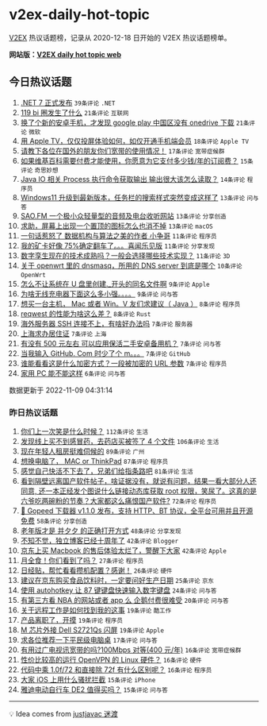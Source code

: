 # v2ex-daily-hot-topic

[V2EX](https://www.v2ex.com/) 热议话题榜，记录从 2020-12-18 日开始的 V2EX 热议话题榜单。

**网站版：[V2EX daily hot topic web](https://boojack.github.io/v2ex-daily-hot-topic-web/)**

## 今日热议话题

<!-- TODAY BEGIN -->

1. [.NET 7 正式发布](https://www.v2ex.com/t/893739) `39条评论` `.NET`
1. [119 bi 圈发生了什么](https://www.v2ex.com/t/893753) `21条评论` `互联网`
1. [换了个新的安卓手机，才发现 google play 中国区没有 onedrive 下载](https://www.v2ex.com/t/893738) `21条评论` `微软`
1. [用 Apple TV，仅仅投屏体验如何，如仅开通手机端会员](https://www.v2ex.com/t/893774) `18条评论` `Apple TV`
1. [请教下各位在国外的朋友你们宽带的使用情况！](https://www.v2ex.com/t/893786) `17条评论` `宽带症候群`
1. [如果维基百科需要付费才能使用，你愿意为它支付多少钱/年的订阅费？](https://www.v2ex.com/t/893761) `15条评论` `奇思妙想`
1. [Java IO 相关 Process 执行命令获取输出 输出很大该怎么读取？](https://www.v2ex.com/t/893762) `14条评论` `程序员`
1. [Windows11 升级到最新版本，任务栏的搜索样式突然变成这样了](https://www.v2ex.com/t/893782) `13条评论` `问与答`
1. [SAO.FM 一个极小众轻量型的音频及电台收听网站](https://www.v2ex.com/t/893779) `13条评论` `分享创造`
1. [求助，屏幕上出现一个置顶的图标怎么也消不掉](https://www.v2ex.com/t/893760) `13条评论` `macOS`
1. [一句话惹怒了 数据机构与算法之美的作者 小争哥](https://www.v2ex.com/t/893803) `11条评论` `程序员`
1. [我的矿卡好像 75%确定翻车了。。。喜闻乐见版](https://www.v2ex.com/t/893770) `11条评论` `分享发现`
1. [数字孪生现在的技术成熟吗？一般会选择哪些技术实现？](https://www.v2ex.com/t/893763) `11条评论` `3D`
1. [关于 openwrt 里的 dnsmasq，所用的 DNS server 到底是哪个](https://www.v2ex.com/t/893785) `10条评论` `OpenWrt`
1. [怎么不让系统在 U 盘里创建._开头的同名文件啊](https://www.v2ex.com/t/893755) `9条评论` `Apple`
1. [为啥无线充电器下面这么多小强。。。。](https://www.v2ex.com/t/893752) `9条评论` `问与答`
1. [想买一台主机， Mac 或者 Win。V 友们求建议（ Java ）](https://www.v2ex.com/t/893791) `8条评论` `程序员`
1. [reqwest 的性能为啥这么差？](https://www.v2ex.com/t/893742) `8条评论` `Rust`
1. [海外服务器 SSH 连接不上，有啥好办法吗](https://www.v2ex.com/t/893781) `7条评论` `服务器`
1. [上海求办居住证](https://www.v2ex.com/t/893766) `7条评论` `上海`
1. [有没有 500 元左右 可以应用保活二手安卓备用机？](https://www.v2ex.com/t/893750) `7条评论` `问与答`
1. [当我输入 GitHub. Com 时少了个 m。。。](https://www.v2ex.com/t/893749) `7条评论` `GitHub`
1. [谁能看看这是什么加密方式？一段被加密的 URL 参数](https://www.v2ex.com/t/893748) `7条评论` `程序员`
1. [家用 PC 能不能这样](https://www.v2ex.com/t/893807) `6条评论` `问与答`

数据更新于 2022-11-09 04:31:14

<!-- TODAY END -->

### 昨日热议话题

<!-- YESTERDAY BEGIN -->

1. [你们上一次笑是什么时候？](https://www.v2ex.com/t/893544) `112条评论` `生活`
1. [发现线上买不到感冒药，去药店买被签了 4 个文件](https://www.v2ex.com/t/893490) `106条评论` `生活`
1. [现在年轻人租房挺难伺候的](https://www.v2ex.com/t/893543) `89条评论` `广州`
1. [想换电脑了， MAC or ThinkPad](https://www.v2ex.com/t/893577) `87条评论` `程序员`
1. [感觉自己快活不下去了，兄弟们给指条路吧](https://www.v2ex.com/t/893514) `81条评论` `生活`
1. [看到隔壁远离国产软件帖子，啥证据没有，就说有问题，结果一看大部分人还同意, 还一本正经发个图说什么链接动态库获取 root 权限，笑尿了。这真的是六爷吃两碗粉的节奏？大家都这么痛恨国产软件?](https://www.v2ex.com/t/893643) `72条评论` `程序员`
1. [🎉 Gopeed 下载器 v1.1.0 发布，支持 HTTP、BT 协议，全平台可用并且开源免费](https://www.v2ex.com/t/893505) `58条评论` `分享创造`
1. [老年版才是 并夕夕 的正确打开方式](https://www.v2ex.com/t/893484) `48条评论` `分享发现`
1. [不知不觉，独立博客已经十周年了](https://www.v2ex.com/t/893488) `42条评论` `Blogger`
1. [京东上买 Macbook 的售后体验太烂了，警醒下大家](https://www.v2ex.com/t/893521) `42条评论` `Apple`
1. [月全食！你们看到了吗？](https://www.v2ex.com/t/893668) `27条评论` `程序员`
1. [日经贴，帮忙看看攒机配置？感谢！](https://www.v2ex.com/t/893569) `26条评论` `硬件`
1. [建议在京东购买食品饮料时，一定要问好生产日期](https://www.v2ex.com/t/893547) `25条评论` `京东`
1. [使用 autohotkey 让 87 键键盘快速输入数字键盘](https://www.v2ex.com/t/893559) `24条评论` `问与答`
1. [有第三方看 NBA 的网站或者 app 么 企鹅付费很难受](https://www.v2ex.com/t/893479) `20条评论` `问与答`
1. [关于远程工作是如何找到我的这事](https://www.v2ex.com/t/893707) `19条评论` `酷工作`
1. [产品离职了，开摸](https://www.v2ex.com/t/893570) `19条评论` `程序员`
1. [M 芯片外接 Dell S2721Qs 闪屏](https://www.v2ex.com/t/893553) `19条评论` `Apple`
1. [求各位推荐一下平民级电脑桌](https://www.v2ex.com/t/893516) `17条评论` `问与答`
1. [有用过广电视讯宽带的吗?100Mbps 对等(400 元/年)](https://www.v2ex.com/t/893632) `16条评论` `宽带症候群`
1. [性价比较高的运行 OpenVPN 的 Linux 硬件？](https://www.v2ex.com/t/893605) `16条评论` `硬件`
1. [代码中乘 1.0f/72 和直接除 72f 有什么区别呢？](https://www.v2ex.com/t/893510) `16条评论` `程序员`
1. [大家 iOS 上用什么骚扰拦截](https://www.v2ex.com/t/893676) `15条评论` `iPhone`
1. [雅迪电动自行车 DE2 值得买吗？](https://www.v2ex.com/t/893615) `15条评论` `问与答`

<!-- YESTERDAY END -->

---

💡 Idea comes from [justjavac 迷渡](https://github.com/justjavac/)
